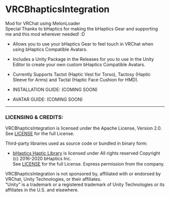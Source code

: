 # VRCBhapticsIntegration
Mod for VRChat using MelonLoader  
Special Thanks to bHaptics for making the bHaptics Gear and supporting me and this mod wherever needed! :D

- Allows you to use your bHaptics Gear to feel touch in VRChat when using bHaptics Compatible Avatars.
- Includes a Unity Package in the Releases for you to use in the Unity Editor to create your own custom bHaptics Compatible Avatars.
- Currently Supports Tactot (Haptic Vest for Torso), Tactosy (Haptic Sleeve for Arms) and Tactal (Haptic Face Cushion for HMD).

- INSTALLATION GUIDE: (COMING SOON)

- AVATAR GUIDE: (COMING SOON)

---

### LICENSING & CREDITS:

VRCBhapticsIntegration is licensed under the Apache License, Version 2.0. See [LICENSE](https://github.com/HerpDerpinstine/VRCBhapticsIntegration/blob/master/LICENSE.md) for the full License.

Third-party libraries used as source code or bundled in binary form:
- [bHaptics Haptic Library](https://github.com/bhaptics/haptic-library) is licensed under All rights reserved Copyright (c) 2016-2020 bHaptics Inc.  
See [LICENSE](https://www.bhaptics.com/legals/terms-and-conditions) for the full License. Express permission from the company.

VRCBhapticsIntegration is not sponsored by, affiliated with or endorsed by VRChat, Unity Technologies, or their affiliates.  
"Unity" is a trademark or a registered trademark of Unity Technologies or its affiliates in the U.S. and elsewhere.
